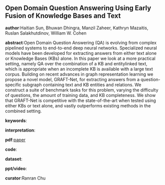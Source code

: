 ## Open Domain Question Answering Using Early Fusion of Knowledge Bases and Text

**author**:Haitian Sun, Bhuwan Dhingra, Manzil Zaheer, Kathryn Mazaitis, Ruslan Salakhutdinov, William W. Cohen

**abstract**:Open Domain Question Answering (QA) is
evolving from complex pipelined systems to end-to-end deep neural networks. Specialized neural models have been developed for extracting answers from either text alone or Knowledge Bases (KBs) alone. In this paper
we look at a more practical setting, namely QA over the combination of a KB and entitylinked text, which is appropriate when an incomplete KB is available with a large text corpus. Building on recent advances in graph representation learning we propose a novel model, GRAFT-Net, for extracting answers from a question-specific subgraph containing text and KB entities and relations. We construct a suite of benchmark tasks for this problem, varying the difficulty of questions, the amount of training data, and KB completeness. We show that GRAFT-Net is competitive with the state-of-the-art when tested using either KBs or text alone, and vastly outperforms existing methods in the combined setting.

**keywords**:

**interpretation**:

**pdf**:[paper](https://www.aclweb.org/anthology/D18-1455.pdf)

**code**:

**dataset**:

**ppt/video**:

**curator**:Ranran Chu